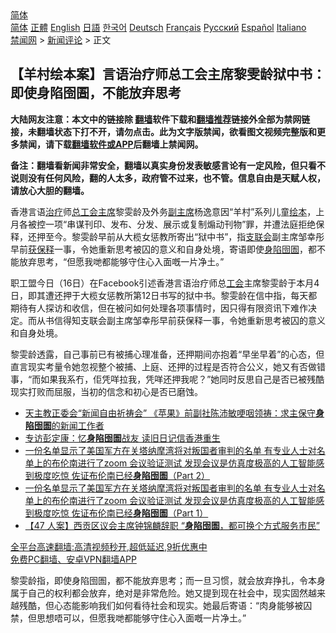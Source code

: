  <!-- 面包屑导航 --> <div class="breadcrumb"><!-- GTranslate: https://gtranslate.io/ -->  <div class="switcher notranslate">  <div class="selected">  <a href="#" onclick="return false;"> 简体</a>  </div>  <div class="option">  <a href="https://www.bannedbook.org" onclick="doGTranslate('zh-CN|zh-CN');jQuery('div.switcher div.selected a').html(jQuery(this).html());return false;" title="简体中文" class="nturl selected"> 简体</a>  <a href="https://www.bannedbook.org/zh-tw/" onclick="doGTranslate('zh-CN|zh-TW');jQuery('div.switcher div.selected a').html(jQuery(this).html());return false;" title="繁體中文" class="nturl"> 正體</a>  <a href="https://www.bannedbook.org/en/" onclick="doGTranslate('zh-CN|en');jQuery('div.switcher div.selected a').html(jQuery(this).html());return false;" title="English" class="nturl"> English</a>  <a href="https://www.bannedbook.org/ja/" onclick="doGTranslate('zh-CN|ja');jQuery('div.switcher div.selected a').html(jQuery(this).html());return false;" title="日本語" class="nturl"> 日語</a>  <a href="https://www.bannedbook.org/ko/" onclick="doGTranslate('zh-CN|ko');jQuery('div.switcher div.selected a').html(jQuery(this).html());return false;" title="한국어" class="nturl"> 한국어</a>  <a href="https://www.bannedbook.org/de/" onclick="doGTranslate('zh-CN|de');jQuery('div.switcher div.selected a').html(jQuery(this).html());return false;" title="Deutsch" class="nturl"> Deutsch</a>  <a href="https://www.bannedbook.org/fr/" onclick="doGTranslate('zh-CN|fr');jQuery('div.switcher div.selected a').html(jQuery(this).html());return false;" title="Français" class="nturl"> Français</a>  <a href="https://www.bannedbook.org/ru/" onclick="doGTranslate('zh-CN|ru');jQuery('div.switcher div.selected a').html(jQuery(this).html());return false;" title="Русский" class="nturl"> Русский</a>  <a href="https://www.bannedbook.org/es/" onclick="doGTranslate('zh-CN|es');jQuery('div.switcher div.selected a').html(jQuery(this).html());return false;" title="Español" class="nturl"> Español</a>  <a href="https://www.bannedbook.org/it/" onclick="doGTranslate('zh-CN|it');jQuery('div.switcher div.selected a').html(jQuery(this).html());return false;" title="Italiano" class="nturl"> Italiano</a>  </div>  </div>      <div class='breadcrumb-sub'><!-- Breadcrumb NavXT 6.3.0 --> <a href="https://www.bannedbook.org/" class="home">禁闻网</a> &gt; <a href="https://www.bannedbook.org/bnews/comments/" class="category">新闻评论</a> &gt; 正文</div></div><h2>【羊村绘本案】言语治疗师总工会主席黎雯龄狱中书：即使身陷囹圄，不能放弃思考</h2> <p class="notice"><b>大陆网友注意：本文中的链接除 <a href="https://github.com/bannedbook/fanqiang" >翻墙</a>软件下载和<a href="https://github.com/killgcd/justmysocks/blob/master/README.md">翻墙推荐</a>链接外全部为禁网链接，未翻墙状态下打不开，请勿点击。此为文字版禁闻，欲看图文视频完整版和更多禁闻，请下载<a href="https://github.com/bannedbook/fanqiang">翻墙软件或APP</a>后翻墙上禁闻网。</p><p>备注：翻墙看新闻非常安全，翻墙以真实身份发表敏感言论有一定风险，但只看不说则没有任何风险，翻的人太多，政府管不过来，也不管。信息自由是天赋人权，请放心大胆的翻墙。</b></p>  <div class="entry">  <p>香港言语<a href="https://www.bannedbook.org/bnews/tag/%e6%b2%bb%e7%96%97/" class="st_tag internal_tag" rel="tag" title="标签 治疗 下的日志">治疗</a>师<a href="https://www.bannedbook.org/bnews/tag/%E6%80%BB%E5%B7%A5%E4%BC%9A/" class="st_tag internal_tag" rel="tag" title="标签 总工会 下的日志">总工会</a><a href="https://www.bannedbook.org/bnews/tag/%E4%B8%BB%E5%B8%AD/" class="st_tag internal_tag" rel="tag" title="标签 主席 下的日志">主席</a>黎雯龄及外务<a href="https://www.bannedbook.org/bnews/tag/%E5%89%AF%E4%B8%BB%E5%B8%AD/" class="st_tag internal_tag" rel="tag" title="标签 副主席 下的日志">副主席</a>杨逸意因“羊村”系列儿童<a href="https://www.bannedbook.org/bnews/tag/%E7%BB%98%E6%9C%AC/" class="st_tag internal_tag" rel="tag" title="标签 绘本 下的日志">绘本</a>，上月各被控一项“串谋刊印、发布、分发、展示或复制煽动刊物”罪，并遭法庭拒绝保释，还押至今。黎雯龄早前从大榄女惩教所寄出“狱中书”，指<a href="https://www.bannedbook.org/bnews/tag/%e6%94%af%e8%81%94%e4%bc%9a/" class="st_tag internal_tag" rel="tag" title="标签 支联会 下的日志">支联会</a>副主席邹幸彤早前<a href="https://www.bannedbook.org/bnews/tag/%E8%8E%B7%E4%BF%9D%E9%87%8A/" class="st_tag internal_tag" rel="tag" title="标签 获保释 下的日志">获保释</a>一事，令她重新思考被囚的意义和自身处境，寄语即使<a href="https://www.bannedbook.org/bnews/tag/%E8%BA%AB%E9%99%B7%E5%9B%B9%E5%9C%84/" class="st_tag internal_tag" rel="tag" title="标签 身陷囹圄 下的日志">身陷囹圄</a>，都不能放弃思考，“但愿我哋都能够守住心入面嘅一片净土。”</p> <p>职工盟今日（16日）在Facebook引述香港言语治疗师总<a href="https://www.bannedbook.org/bnews/tag/%e5%b7%a5%e4%bc%9a/" class="st_tag internal_tag" rel="tag" title="标签 工会 下的日志">工会</a>主席黎雯龄于本月4日，即其遭还押于大榄女惩教所第12日书写的狱中书。黎雯龄在信中指，每天都期待有人探访和收信，但在被问如何处理各项事情时，因只得有限资讯下难作决定。而从书信得知支联会副主席邹幸彤早前获保释一事，令她重新思考被囚的意义和自身处境。</p>  <p>黎雯龄透露，自己事前已有被捕心理准备，还押期间亦抱着“早坐早着”的心态，但直言现实考量令她忽视整个被捕、上庭、还押的过程是否符合公义，她又有否做错事，“而如果我系冇，佢凭咩拉我，凭咩还押我呢？”她同时反思自己是否已被残酷现实打败而屈服，当初的信念和初心是否已磨蚀。</p> <ul class='op-related-articles' title='相关阅读'> <li><a href='https://www.bannedbook.org/bnews/comments/20210627/1575349.html' target='_blank'>天主教正委会“新闻自由祈祷会” 《苹果》前副社陈沛敏哽咽领祷：求主保守<b>身陷囹圄</b>的新闻工作者</a></li> <li><a href='https://www.bannedbook.org/bnews/baitai/20210524/1552511.html' target='_blank'>专访彭定康：忆<b>身陷囹圄</b>战友 读旧日记信香港重生</a></li> <li><a href='https://www.bannedbook.org/bnews/bannedvideo/20210521/1550684.html' target='_blank'>一份名单显示了美国军方在关塔纳摩湾将对叛国者审判的名单 有专业人士对名单上的布伦南进行了zoom 会议验证测试 发现会议是仿真度极高的人工智能感到极度吃惊  佐证布伦南已经<b>身陷囹圄</b>（Part 2）</a></li> <li><a href='https://www.bannedbook.org/bnews/bannedvideo/20210521/1550674.html' target='_blank'>一份名单显示了美国军方在关塔纳摩湾将对叛国者审判的名单 有专业人士对名单上的布伦南进行了zoom 会议验证测试 发现会议是仿真度极高的人工智能感到极度吃惊  佐证布伦南已经<b>身陷囹圄</b>（Part 1）</a></li> <li><a href='https://www.bannedbook.org/bnews/comments/20210511/1544080.html' target='_blank'>【47 人案】西贡区议会主席钟锦麟辞职 “<b>身陷囹圄</b>，都可换个方式服务市民”</a></li> </ul> <p class="texttj"> <a href="https://github.com/bannedbook/fanqiang/wiki/V2ray%E6%9C%BA%E5%9C%BA" target="_blank">全平台高速翻墙:高清视频秒开,超低延迟,9折优惠中</a><br/> <a href="https://github.com/bannedbook/fanqiang/wiki/%E7%A6%81%E9%97%BB%E7%BD%91%E5%AE%89%E5%8D%93%E7%BF%BB%E5%A2%99%E6%96%B0%E9%97%BBAPP" target="_blank">免费PC翻墙、安卓VPN翻墙APP</a></p> <p>黎雯龄指，即使身陷囹圄，都不能放弃思考；而一旦习惯，就会放弃挣扎，令本身属于自己的权利都会放弃，绝对是非常危险。她又提到现在社会中，现实固然越来越残酷，但心态能影响我们如何看待社会和现实。她最后寄语：“肉身能够被囚禁，但思想唔可以，但愿我哋都能够守住心入面嘅一片净土。”</p><a name='sharetosocial'></a>  <div style="margin-bottom:5px;padding-bottom:5px;clear:both"> <div id="archive-pix-1" class="banner-ads"> <!-- AuctionX Display platform tag START --> <div id="26318x728x90x621x_ADSLOT2" clicktrack="%%CLICK_URL_ESC%%"></div> <!-- AuctionX Display platform tag END --> </div> <div id="archive-pix-2" class="banner-ads"> <!-- AuctionX Display platform tag START --> <div id="26315x300x250x621x_ADSLOT2" clicktrack="%%CLICK_URL_ESC%%"></div> <!-- AuctionX Display platform tag END --> </div> </div>  <div id="archive-pix-1" class="banner-ads"> <!-- AuctionX Display platform tag START --> <div id="26318x728x90x621x_ADSLOT3" clicktrack="%%CLICK_URL_ESC%%"></div> <!-- AuctionX Display platform tag END --> </div> </div><!--END ENTRY--> 